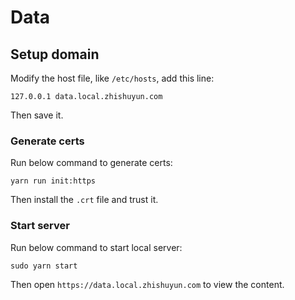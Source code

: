 # Data

## Setup domain

Modify the host file, like `/etc/hosts`, add this line:

```
127.0.0.1 data.local.zhishuyun.com
```

Then save it.

### Generate certs

Run below command to generate certs:

```
yarn run init:https
```

Then install the `.crt` file and trust it.

### Start server

Run below command to start local server:

```
sudo yarn start
```

Then open `https://data.local.zhishuyun.com` to view the content.
